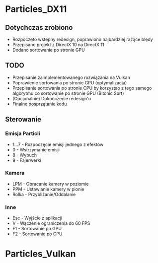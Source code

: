 # Particles_DX11

## Dotychczas zrobiono
* Rozpoczęto wstępny redesign, poprawiono najbardziej rażące blędy
* Przepisano projekt z DirectX 10 na DirectX 11
* Dodano sortowanie po stronie GPU

## TODO
* Przepisanie zaimplementowanego rozwiązania na Vulkan
* Poprawienie sortowania po stronie GPU (optymalizacja)
* Przepisanie sortowania po stronie CPU by korzystao z tego samego algorytmu co sortowanie po stronie GPU (Bitonic Sort)
* (Opcjonalnie) Dokończenie redesign'u
* Finalne posprzątanie kodu

## Sterowanie
### Emisja Particli
* 1...7 - Rozpoczęcie emisji jednego z efektów
* 0 - Wstrzymanie emisji
* 8 - Wybuch
* 9 - Fajerwerki
### Kamera
* LPM - Obracanie kamery w poziomie
* PPM - Ustawianie kamery w pionie
* Rolka - Przybliżanie/Oddalanie
### Inne
* Esc - Wyjście z aplikacji
* V - Wączenie ograniczenia do 60 FPS
* F1 - Sortowanie po GPU
* F2 - Sortowanie po CPU


# Particles_Vulkan
